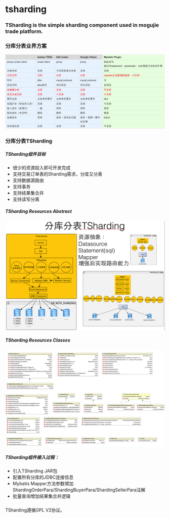 # tsharding
### TSharding is the simple sharding component used in mogujie trade platform.
### 分库分表业界方案
![alt text](https://github.com/baihui212/intro/raw/master/pics/tsharding-select.png)

### 分库分表TSharding
##### TSharding组件目标
* 很少的资源投入即可开发完成
* 支持交易订单表的Sharding需求，分库又分表
* 支持数据源路由
* 支持事务
* 支持结果集合并
* 支持读写分离

##### TSharding Resources Abstract
![alt text](https://github.com/baihui212/intro/raw/master/pics/tsharding-abstract.png)

##### TSharding Resources Classes
![alt text](https://github.com/baihui212/intro/raw/master/pics/tsharding-classes.png)

##### TSharding组件接入过程：
* 引入TSharding JAR包
* 配置所有分库的JDBC连接信息
* Mybatis Mapper方法参数增加ShardingOrderPara/ShardingBuyerPara/ShardingSellerPara注解
* 批量查询增加结果集合并逻辑

#####
TSharding遵循GPL V2协议。
